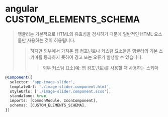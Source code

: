 # angular CUSTOM_ELEMENTS_SCHEMA

> 앵귤러는 기본적으로 HTML의 유효성을 검사하기 때문에 일반적인 HTML 요소들만 사용하는 것이 허용됩니다.
>
> > 하지만 외부에서 가져온 웹 컴포넌트나 커스텀 요소들은 앵귤러의 기본 스키마를 통과하지 못하여 경고 또는 오류가 발생할 수 있습니다.
> >
> > > 외부 커스텀 요소(예: 웹 컴포넌트)를 사용할 때 사용하는 스키마

```ts
@Component({
  selector: 'app-image-slider',
  templateUrl: './image-slider.component.html',
  styleUrls: ['./image-slider.component.scss'],
  standalone: true,
  imports: [CommonModule, IconComponent],
  schemas: [CUSTOM_ELEMENTS_SCHEMA],
})
```
